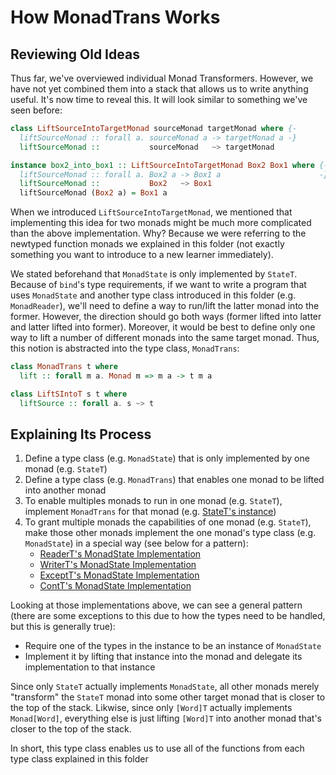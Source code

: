 # How MonadTrans Works

## Reviewing Old Ideas

Thus far, we've overviewed individual Monad Transformers. However, we have not yet combined them into a stack that allows us to write anything useful. It's now time to reveal this. It will look similar to something we've seen before:
```purescript
class LiftSourceIntoTargetMonad sourceMonad targetMonad where {-
  liftSourceMonad :: forall a. sourceMonad a -> targetMonad a -}
  liftSourceMonad ::           sourceMonad   ~> targetMonad

instance box2_into_box1 :: LiftSourceIntoTargetMonad Box2 Box1 where {-
  liftSourceMonad :: forall a. Box2 a -> Box1 a                      -}
  liftSourceMonad ::           Box2   ~> Box1
  liftSourceMonad (Box2 a) = Box1 a
```
When we introduced `LiftSourceIntoTargetMonad`, we mentioned that implementing this idea for two monads might be much more complicated than the above implementation. Why? Because we were referring to the newtyped function monads we explained in this folder (not exactly something you want to introduce to a new learner immediately).

We stated beforehand that `MonadState` is only implemented by `StateT`. Because of `bind`'s type requirements, if we want to write a program that uses `MonadState` and another type class introduced in this folder (e.g. `MonadReader`), we'll need to define a way to run/lift the latter monad into the former. However, the direction should go both ways (former lifted into latter and latter lifted into former). Moreover, it would be best to define only one way to lift a number of different monads into the same target monad. Thus, this notion is abstracted into the type class, `MonadTrans`:
```purescript
class MonadTrans t where
  lift :: forall m a. Monad m => m a -> t m a

class LiftSIntoT s t where
  liftSource :: forall a. s ~> t
```

## Explaining Its Process

1. Define a type class (e.g. `MonadState`) that is only implemented by one monad (e.g. `StateT`)
2. Define a type class (e.g. `MonadTrans`) that enables one monad to be lifted into another monad
3. To enable multiples monads to run in one monad (e.g. `StateT`), implement `MonadTrans` for that monad (e.g. [StateT's instance](https://github.com/purescript/purescript-transformers/blob/v4.1.0/src/Control/Monad/State/Trans.purs#L95))
4. To grant multiple monads the capabilities of one monad (e.g. `StateT`), make those other monads implement the one monad's type class (e.g. `MonadState`) in a special way (see below for a pattern):
    - [ReaderT's MonadState Implementation](https://github.com/purescript/purescript-transformers/blob/v4.1.0/src/Control/Monad/Reader/Trans.purs#L106)
    - [WriterT's MonadState Implementation](https://github.com/purescript/purescript-transformers/blob/v4.1.0/src/Control/Monad/Writer/Trans.purs#L115)
    - [ExceptT's MonadState Implementation](https://github.com/purescript/purescript-transformers/blob/v4.1.0/src/Control/Monad/Except/Trans.purs#L124)
    - [ContT's MonadState Implementation](https://github.com/purescript/purescript-transformers/blob/v4.1.0/src/Control/Monad/Cont/Trans.purs#L68)

Looking at those implementations above, we can see a general pattern (there are some exceptions to this due to how the types need to be handled, but this is generally true):
- Require one of the types in the instance to be an instance of `MonadState`
- Implement it by lifting that instance into the monad and delegate its implementation to that instance

Since only `StateT` actually implements `MonadState`, all other monads merely "transform" the `StateT` monad into some other target monad that is closer to the top of the stack. Likwise, since only `[Word]T` actually implements `Monad[Word]`, everything else is just lifting `[Word]T` into another monad that's closer to the top of the stack.

In short, this type class enables us to use all of the functions from each type class explained in this folder
